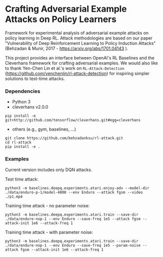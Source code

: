 # Crafting Adversarial Example Attacks on Policy Learners 


Framework for experimental analysis of adversarial example attacks on policy learning in Deep RL. Attack methodologies are based on our paper "Vulnerability of Deep Reinforcement Learning to Policy Induction Attacks" (Behzadan & Munir, 2017 - https://arxiv.org/abs/1701.04143 ).  

This project provides an interface between OpenAI's RL Baselines and the Cleverhans framework for crafting adversarial examples. We would also like to thank Yen-Chen Lin et al.'s work on `RL-Attack-Detection` (https://github.com/yenchenlin/rl-attack-detection) for inspiring simpler solutions to test-time attacks.

### Dependencies
- Python 3
- cleverhans v2.0.0

```
pip install -e git+http://github.com/tensorflow/cleverhans.git#egg=cleverhans
```

- others (e.g., gym, baselines, ...)

```
git clone https://github.com/behzadanksu/rl-attack.git
cd rl-attack
pip install -e .
```

### Examples
Current version includes only DQN attacks.

Test time attack:

```
python3 -m baselines.deepq.experiments.atari.enjoy-adv --model-dir ./data/enduro-p-1/model-4000 --env Enduro --attack fgsm --video ./p1.mp4
```

Training time attack - no parameter noise:

```
python3 -m baselines.deepq.experiments.atari.train --save-dir ./data/endure-nop-1 --env Enduro --save-freq 1e5 --attack fgsm --attack-init 1e6 --attack-freq 1
```

Training time attack - with parameter noise:

```
python3 -m baselines.deepq.experiments.atari.train --save-dir ./data/endure-nop-1 --env Enduro --save-freq 1e5 --param-noise --attack fgsm --attack-init 1e6 --attack-freq 1
```

